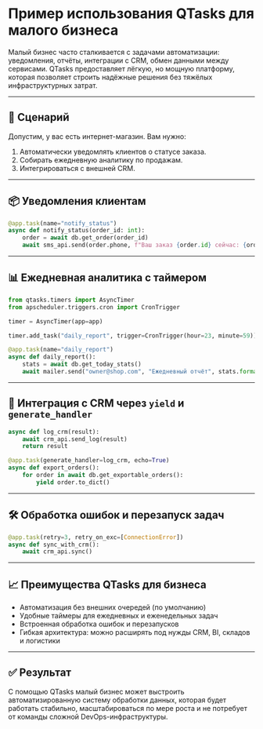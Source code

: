 # Пример использования QTasks для малого бизнеса

Малый бизнес часто сталкивается с задачами автоматизации: уведомления, отчёты,
интеграции с CRM, обмен данными между сервисами. QTasks предоставляет лёгкую,
но мощную платформу, которая позволяет строить надёжные решения без тяжёлых
инфраструктурных затрат.

---

## 🏪 Сценарий

Допустим, у вас есть интернет-магазин. Вам нужно:

1. Автоматически уведомлять клиентов о статусе заказа.
2. Собирать ежедневную аналитику по продажам.
3. Интегрироваться с внешней CRM.

---

## 📦 Уведомления клиентам

```python
@app.task(name="notify_status")
async def notify_status(order_id: int):
    order = await db.get_order(order_id)
    await sms_api.send(order.phone, f"Ваш заказ {order.id} сейчас: {order.status}")
```

---

## 📊 Ежедневная аналитика с таймером

```python
from qtasks.timers import AsyncTimer
from apscheduler.triggers.cron import CronTrigger

timer = AsyncTimer(app=app)

timer.add_task("daily_report", trigger=CronTrigger(hour=23, minute=59))

@app.task(name="daily_report")
async def daily_report():
    stats = await db.get_today_stats()
    await mailer.send("owner@shop.com", "Ежедневный отчёт", stats.format())
```

---

## 🔗 Интеграция с CRM через `yield` и `generate_handler`

```python
async def log_crm(result):
    await crm_api.send_log(result)
    return result

@app.task(generate_handler=log_crm, echo=True)
async def export_orders():
    for order in await db.get_exportable_orders():
        yield order.to_dict()
```

---

## 🛠 Обработка ошибок и перезапуск задач

```python
@app.task(retry=3, retry_on_exc=[ConnectionError])
async def sync_with_crm():
    await crm_api.sync()
```

---

## 📈 Преимущества QTasks для бизнеса

* Автоматизация без внешних очередей (по умолчанию)
* Удобные таймеры для ежедневных и еженедельных задач
* Встроенная обработка ошибок и перезапусков
* Гибкая архитектура: можно расширять под нужды CRM, BI, складов и логистики

---

## ✅ Результат

С помощью QTasks малый бизнес может выстроить автоматизированную систему обработки
данных, которая будет работать стабильно, масштабироваться по мере роста и не потребует
от команды сложной DevOps-инфраструктуры.
